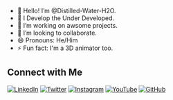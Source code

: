 - 👋 Hello! I’m @Distilled-Water-H2O.
- 👀 I Develop the Under Developed.
- 🌳 I’m working on awsome projects.
- 🤝 I’m looking to collaborate.
- 😄 Pronouns: He/Him
- ⚡ Fun fact: I'm a 3D animator too. 

## Connect with Me

<p align="left">
  <a href="https://www.linkedin.com/in/your-linkedin-url/"><img src="https://img.shields.io/badge/LinkedIn-0077B5?style=for-the-badge&logo=linkedin&logoColor=white" alt="LinkedIn"></a>
  <a href="https://twitter.com/your-twitter-url"><img src="https://img.shields.io/badge/Twitter-1DA1F2?style=for-the-badge&logo=twitter&logoColor=white" alt="Twitter"></a>
  <a href="https://www.instagram.com/your-instagram-url/"><img src="https://img.shields.io/badge/Instagram-E4405F?style=for-the-badge&logo=instagram&logoColor=white" alt="Instagram"></a>
  <a href="https://www.youtube.com/your-youtube-url"><img src="https://img.shields.io/badge/YouTube-FF0000?style=for-the-badge&logo=youtube&logoColor=white" alt="YouTube"></a>
  <a href="https://github.com/your-github-url"><img src="https://img.shields.io/badge/GitHub-181717?style=for-the-badge&logo=github&logoColor=white" alt="GitHub"></a>
</p>

<!---
Distilled-Water-H2O/Distilled-Water-H2O is a ✨ special ✨ repository because its `README.md` (this file) appears on your GitHub profile.
You can click the Preview link to take a look at your changes.
--->
